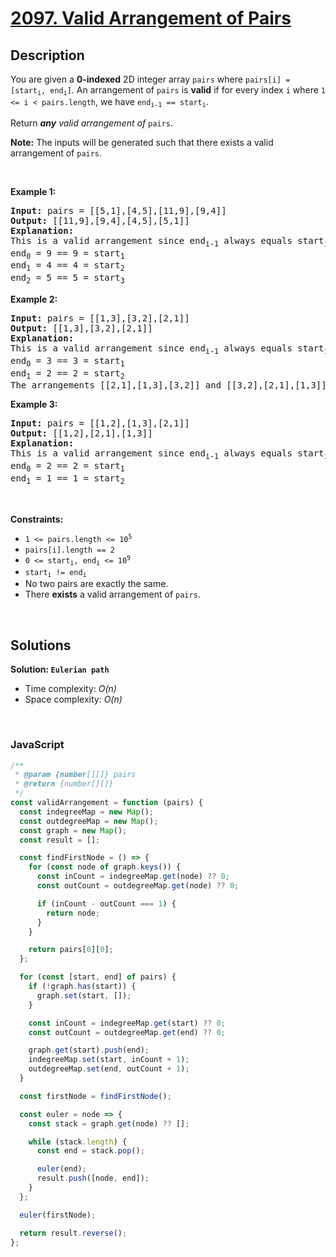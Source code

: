 # [2097. Valid Arrangement of Pairs](https://leetcode.com/problems/valid-arrangement-of-pairs)

## Description

<div class="elfjS" data-track-load="description_content"><p>You are given a <strong>0-indexed</strong> 2D integer array <code>pairs</code> where <code>pairs[i] = [start<sub>i</sub>, end<sub>i</sub>]</code>. An arrangement of <code>pairs</code> is <strong>valid</strong> if for every index <code>i</code> where <code>1 &lt;= i &lt; pairs.length</code>, we have <code>end<sub>i-1</sub> == start<sub>i</sub></code>.</p>

<p>Return <em><strong>any</strong> valid arrangement of </em><code>pairs</code>.</p>

<p><strong>Note:</strong> The inputs will be generated such that there exists a valid arrangement of <code>pairs</code>.</p>

<p>&nbsp;</p>
<p><strong class="example">Example 1:</strong></p>

<pre><strong>Input:</strong> pairs = [[5,1],[4,5],[11,9],[9,4]]
<strong>Output:</strong> [[11,9],[9,4],[4,5],[5,1]]
<strong>Explanation:
</strong>This is a valid arrangement since end<sub>i-1</sub> always equals start<sub>i</sub>.
end<sub>0</sub> = 9 == 9 = start<sub>1</sub> 
end<sub>1</sub> = 4 == 4 = start<sub>2</sub>
end<sub>2</sub> = 5 == 5 = start<sub>3</sub>
</pre>

<p><strong class="example">Example 2:</strong></p>

<pre><strong>Input:</strong> pairs = [[1,3],[3,2],[2,1]]
<strong>Output:</strong> [[1,3],[3,2],[2,1]]
<strong>Explanation:</strong>
This is a valid arrangement since end<sub>i-1</sub> always equals start<sub>i</sub>.
end<sub>0</sub> = 3 == 3 = start<sub>1</sub>
end<sub>1</sub> = 2 == 2 = start<sub>2</sub>
The arrangements [[2,1],[1,3],[3,2]] and [[3,2],[2,1],[1,3]] are also valid.
</pre>

<p><strong class="example">Example 3:</strong></p>

<pre><strong>Input:</strong> pairs = [[1,2],[1,3],[2,1]]
<strong>Output:</strong> [[1,2],[2,1],[1,3]]
<strong>Explanation:</strong>
This is a valid arrangement since end<sub>i-1</sub> always equals start<sub>i</sub>.
end<sub>0</sub> = 2 == 2 = start<sub>1</sub>
end<sub>1</sub> = 1 == 1 = start<sub>2</sub>
</pre>

<p>&nbsp;</p>
<p><strong>Constraints:</strong></p>

<ul>
	<li><code>1 &lt;= pairs.length &lt;= 10<sup>5</sup></code></li>
	<li><code>pairs[i].length == 2</code></li>
	<li><code>0 &lt;= start<sub>i</sub>, end<sub>i</sub> &lt;= 10<sup>9</sup></code></li>
	<li><code>start<sub>i</sub> != end<sub>i</sub></code></li>
	<li>No two pairs are exactly the same.</li>
	<li>There <strong>exists</strong> a valid arrangement of <code>pairs</code>.</li>
</ul>
</div>

<p>&nbsp;</p>

## Solutions

**Solution: `Eulerian path`**

- Time complexity: <em>O(n)</em>
- Space complexity: <em>O(n)</em>

<p>&nbsp;</p>

### **JavaScript**

```js
/**
 * @param {number[][]} pairs
 * @return {number[][]}
 */
const validArrangement = function (pairs) {
  const indegreeMap = new Map();
  const outdegreeMap = new Map();
  const graph = new Map();
  const result = [];

  const findFirstNode = () => {
    for (const node of graph.keys()) {
      const inCount = indegreeMap.get(node) ?? 0;
      const outCount = outdegreeMap.get(node) ?? 0;

      if (inCount - outCount === 1) {
        return node;
      }
    }

    return pairs[0][0];
  };

  for (const [start, end] of pairs) {
    if (!graph.has(start)) {
      graph.set(start, []);
    }

    const inCount = indegreeMap.get(start) ?? 0;
    const outCount = outdegreeMap.get(end) ?? 0;

    graph.get(start).push(end);
    indegreeMap.set(start, inCount + 1);
    outdegreeMap.set(end, outCount + 1);
  }

  const firstNode = findFirstNode();

  const euler = node => {
    const stack = graph.get(node) ?? [];

    while (stack.length) {
      const end = stack.pop();

      euler(end);
      result.push([node, end]);
    }
  };

  euler(firstNode);

  return result.reverse();
};
```

